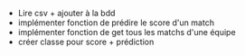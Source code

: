 - Lire csv + ajouter à la bdd
- implémenter fonction de prédire le score d'un match
- implémenter fonction de get tous les matchs d'une équipe
- créer classe pour score + prédiction